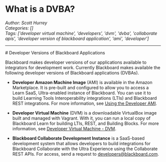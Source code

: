 # What is a DVBA?
*Author: Scott Hurrey*  
*Categories: []*  
*Tags: ['developer virtual machine', 'developers', 'dvm', 'dvba', 'collaborate apis', 'developer version of blackboard application', 'ami', 'developer']*  
<hr />
# Developer Versions of Blackboard Applications

Blackboard makes developer versions of our applications available to
integrators for development work. Currently Blackboard makes available the
following developer versions of Blackboard applications (DVBAs).

  * **Developer Amazon Machine Image** (AMI) is available in the Amazon Marketplace. It is pre-built and configured to allow you to access a Learn SaaS, Ultra-enabled instance of Blackboard. You can use it to build Learning Tools Interoperability integrations (LTIs) and Blackboard REST integrations. For more information, see [Using the Developer AMI](https://community.blackboard.com/docs/DOC-4242-using-the-blackboard-learn-ami-for-rest-and-lti-development).

  * **Developer Virtual Machine** (DVM) is a downloadable VirtualBox image built and managed with Vagrant. With it, you can run a local copy of Blackboard Learn for building LTIs, REST, and Building Blocks. For more information, see [Developer Virtual Machine - DVM](https://community.blackboard.com/docs/DOC-1649-developer-virtual-machine-dvm).

  * **Blackboard Collaborate Development Instance** is a SaaS-based development system that allows developers to build integrations for Blackboard Collaborate with the Ultra Experience using the Collaborate REST APIs. For access, send a request to [developers@blackboard.com](mailto:developers@blackboard.com).

